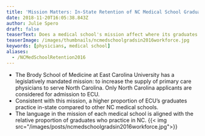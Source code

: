 ```yaml
---
title: 'Mission Matters: In-State Retention of NC Medical School Graduates'
date: 2018-11-20T16:05:38.843Z
author: Julie Spero
draft: false
teaserText: Does a medical school's mission affect where its graduates practice?
teaserImage: /images/thumbnails/ncmedschoolgradsin2016workforce.jpg
keywords: [physicians, medical school]
aliases:
  - /NCMedSchoolRetention2016
---
```



* The Brody School of Medicine at East Carolina University has a legislatively mandated mission: to increase the supply of primary care physicians to serve North Carolina.  Only North Carolina applicants are considered for admission to ECU.
* Consistent with this mission, a higher proportion of ECU’s graduates practice in-state compared to other NC medical schools.
* The language in the mission of each medical school is aligned with the relative proportion of graduates who practice in NC. 
  {{< img  src="/images/posts/ncmedschoolgradsin2016workforce.jpg">}}
